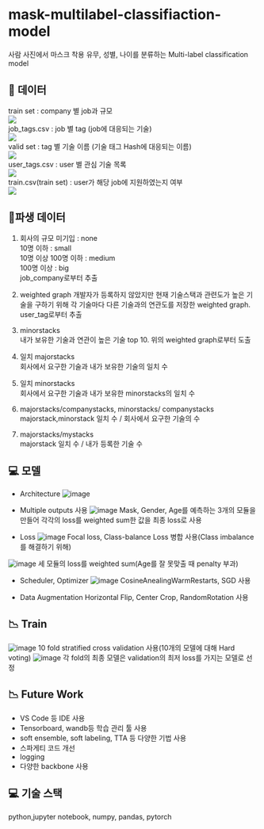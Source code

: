 # mask-multilabel-classifiaction-model
사람 사진에서 마스크 착용 유무, 성별, 나이를 분류하는 Multi-label classification model

## :floppy_disk: 데이터
train set : company 별 job과 규모    
<img src="https://user-images.githubusercontent.com/43736669/94919776-fcce3780-04ef-11eb-8217-5b24a8303fef.png">  
job_tags.csv : job 별 tag  (job에 대응되는 기술)  
<img src="https://user-images.githubusercontent.com/43736669/94920971-4f105800-04f2-11eb-8041-37ad4d791527.png">  
valid set : tag 별 기술 이름 (기술 태그 Hash에 대응되는 이름)  
<img src ="https://user-images.githubusercontent.com/43736669/94921035-6e0eea00-04f2-11eb-9d67-c31336c783f2.png">  
user_tags.csv : user 별 관심 기술 목록  
<img src ="https://user-images.githubusercontent.com/43736669/94921123-9860a780-04f2-11eb-8d6c-5f192d35c645.png">  
train.csv(train set) : user가 해당 job에 지원하였는지 여부  
<img src ="https://user-images.githubusercontent.com/43736669/94921312-086f2d80-04f3-11eb-8256-c0e9c5cab12a.png">  

## :thought_balloon:파생 데이터
1) 회사의 규모 
미기입 : none  
10명 이하 : small   
10명 이상 100명 이하 : medium   
100명 이상 : big  
job_company로부터 추출  
 
2) weighted graph
개발자가 등록하지 않았지만 현재 기술스택과 관련도가 높은 기술을 구하기 위해 각 기술마다 다른 기술과의 연관도를 저장한 weighted graph.  
user_tag로부터 추출  
  
3) minorstacks   
내가 보유한 기술과 연관이 높은 기술 top 10. 위의 weighted graph로부터 도출  
  
4) 일치 majorstacks  
회사에서 요구한 기술과 내가 보유한 기술의 일치 수  
  
5) 일치 minorstacks  
회사에서 요구한 기술과 내가 보유한 minorstacks의 일치 수   

6) majorstacks/companystacks, minorstacks/ companystacks   
majorstack,minorstack 일치 수 / 회사에서 요구한 기술의 수   
  
7) majorstacks/mystacks   
majorstack 일치 수 / 내가 등록한 기술 수  

## :computer: 모델   
- Architecture
![image](https://user-images.githubusercontent.com/43736669/114355181-20162580-9baa-11eb-820f-70a78cda2f35.png)

- Multiple outputs 사용
![image](https://user-images.githubusercontent.com/43736669/114355206-286e6080-9baa-11eb-8c5a-a3f62725594f.png)
Mask, Gender, Age를 예측하는 3개의 모듈을 만들어 각각의 loss를 weighted sum한 값을 최종 loss로 사용 

- Loss 
![image](https://user-images.githubusercontent.com/43736669/114355314-49cf4c80-9baa-11eb-82c2-96a74b7a4ed4.png)
Focal loss, Class-balance Loss 병합 사용(Class imbalance를 해결하기 위해)

![image](https://user-images.githubusercontent.com/43736669/114355547-8ef37e80-9baa-11eb-921f-5bac31e2c98d.png)
세 모듈의 loss를 weighted sum(Age를 잘 못맞출 때 penalty 부과)

- Scheduler, Optimizer
![image](https://user-images.githubusercontent.com/43736669/114355611-a2064e80-9baa-11eb-8616-c23875f5ac9c.png)
CosineAnealingWarmRestarts, SGD 사용 

- Data Augmentation 
Horizontal Flip, Center Crop, RandomRotation 사용

## :chart_with_downwards_trend: Train
![image](https://user-images.githubusercontent.com/43736669/114355975-088b6c80-9bab-11eb-8623-748124bb1920.png)
10 fold stratified cross validation 사용(10개의 모델에 대해 Hard voting)
![image](https://user-images.githubusercontent.com/43736669/114356075-28229500-9bab-11eb-90e3-647dcde33173.png)
각 fold의 최종 모델은 validation의 최저 loss를 가지는 모델로 선정

## :chart_with_downwards_trend: Future Work
- VS Code 등 IDE 사용
- Tensorboard, wandb등 학습 관리 툴 사용
- soft ensemble, soft labeling, TTA 등 다양한 기법 사용
- 스파게티 코드 개선
- logging
- 다양한 backbone 사용

## :computer: 기술 스택  
python,jupyter notebook, numpy, pandas, pytorch
